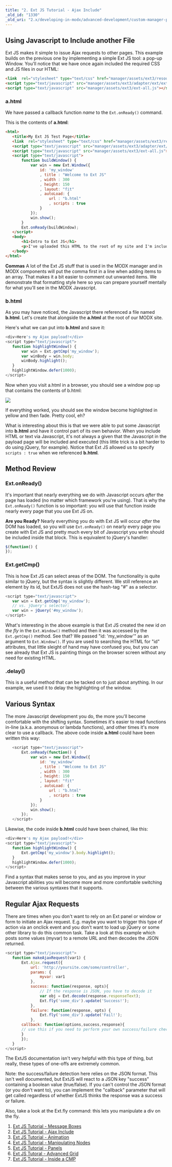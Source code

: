 ```yaml
---
title: "2. Ext JS Tutorial - Ajax Include"
_old_id: "1330"
_old_uri: "2.x/developing-in-modx/advanced-development/custom-manager-pages/modext/modext-tutorials/2.-ext-js-tutorial-ajax-include"
---
```


## Using Javascript to Include another File

 Ext JS makes it simple to issue Ajax requests to other pages. This example builds on the previous one by implementing a simple Ext JS tool: a pop-up Window. You'll notice that we have once again included the required CSS and JS files in our HTML:

 ``` html
<link  rel="stylesheet" type="text/css" href="manager/assets/ext3/resources/css/ext-all.css" />
<script type="text/javascript" src="manager/assets/ext3/adapter/ext/ext-base.js"></script>
<script type="text/javascript" src="manager/assets/ext3/ext-all.js"></script>
```

### a.html

 We have passed a callback function _name_ to the `Ext.onReady()` command.

 This is the contents of **a.html**:

 ``` html
<html>
    <title>My Ext JS Test Page</title>
    <link  rel="stylesheet" type="text/css" href="manager/assets/ext3/resources/css/ext-all.css" />
    <script type="text/javascript" src="manager/assets/ext3/adapter/ext/ext-base.js"></script>
    <script type="text/javascript" src="manager/assets/ext3/ext-all.js"></script>
    <script type="text/javascript">
        function buildWindow() {
            var win = new Ext.Window({
                id: 'my_window'
                , title : "Welcome to Ext JS"
                , width : 300
                , height: 150
                , layout: "fit"
                , autoLoad: {
                    url : "b.html"
                    , scripts : true
                }
            });
            win.show();
        }
        Ext.onReady(buildWindow);
    </script>
    <body>
        <h1>Intro to Ext JS</h1>
        <p>I've uploaded this HTML to the root of my site and I'm including the Ext JS libraries that ship with the MODX manager.</p>
    </body>
</html>
```

 **Commas**
 A lot of the Ext JS stuff that is used in the MODX manager and in MODX components will put the comma first in a line when adding items to an array. That makes it a bit easier to comment out unwanted items. We demonstrate that formatting style here so you can prepare yourself mentally for what you'll see in the MODX Javascript.

### b.html

 As you may have noticed, the Javascript there referenced a file named **b.html**. Let's create that alongside the **a.html** at the root of our MODX site.

 Here's what we can put into **b.html** and save it:

 ``` javascript
<div>Here's my Ajax payload!</div>
<script type="text/javascript">
    function highlightWindow() {
        var win = Ext.getCmp('my_window');
        var winBody = win.body;
        winBody.highlight();
    }
    highlightWindow.defer(1000);
</script>
```

 Now when you visit a.html in a browser, you should see a window pop up that contains the contents of b.html:

 ![](ext_js_window.jpg)

 If everything worked, you should see the window become highlighted in yellow and then fade. Pretty cool, eh?

 What is interesting about this is that we were able to put some Javascript into **b.html** and have it control part of its own behavior. When you include HTML or text via Javascript, it's not always a given that the Javascript in the payload page will be included and executed (this little trick is a bit harder to do using jQuery, for example). Notice that Ext JS allowed us to specify `scripts : true` when we referenced **b.html**.

## Method Review

### Ext.onReady()

 It's important that nearly everything we do with Javascript occurs _after_ the page has loaded (no matter which framework you're using). That is why the `Ext.onReady()` function is so important: you will use that function inside nearly every page that you use Ext JS on.

 **Are you Ready?**
 Nearly everything you do with Ext JS will occur _after_ the DOM has loaded, so you will use `Ext.onReady()` on nearly every page you create with Ext JS and pretty much every bit of Javascript you write should be included inside that block.  This is equivalent to jQuery's handler:

 ``` javascript
$(function() {
});
```

### Ext.getCmp()

 This is how Ext JS can select areas of the DOM. The functionality is quite similar to jQuery, but the syntax is slightly different. We still reference an element by its id, but ExtJS does not use the hash-tag "#" as a selector.

 ``` javascript
<script type="text/javascript">
    var win = Ext.getCmp('my_window');
    // vs. jQuery's selector:
    var win = jQuery('#my_window');
</script>
```

 What's interesting in the above example is that Ext JS created the new id _on the fly_ in the `Ext.Window()` method and then it was accessed by the `Ext.getCmp()` method. See that? We passed "id: 'my\_window'" as an argument to `Ext.Window()`. If you are used to searching the HTML for "id" attributes, that little sleight of hand may have confused you, but you can see already that Ext JS is painting things on the browser screen without any need for existing HTML.

### .delay()

 This is a useful method that can be tacked on to just about anything. In our example, we used it to delay the highlighting of the window.

## Various Syntax

 The more Javascript development you do, the more you'll become comfortable with the shifting syntax. Sometimes it's easier to read functions in-line (a.k.a. anonymous or lambda functions), and other times it's more clear to use a callback. The above code inside **a.html** could have been written this way:

 ``` javascript
    <script type="text/javascript">
        Ext.onReady(function() {
            var win = new Ext.Window({
                id: 'my_window'
                , title : "Welcome to Ext JS"
                , width : 300
                , height: 150
                , layout: "fit"
                , autoLoad: {
                    url : "b.html"
                    , scripts : true
                }
            });
            win.show();
        });
    </script>
```

 Likewise, the code inside **b.html** could have been chained, like this:

 ``` javascript
<div>Here's my Ajax payload!</div>
<script type="text/javascript">
    function highlightWindow() {
        Ext.getCmp('my_window').body.highlight();
    }
    highlightWindow.defer(1000);
</script>
```

 Find a syntax that makes sense to you, and as you improve in your Javascript abilities you will become more and more comfortable switching between the various syntaxes that it supports.

## Regular Ajax Requests

 There are times when you don't want to rely on an Ext panel or window or form to initiate an Ajax request. E.g. maybe you want to trigger this type of action via an onclick event and you don't want to load up jQuery or some other library to do this common task. Take a look at this example which posts some values (myvar) to a remote URL and then decodes the JSON returned.

 ``` javascript
<script type="text/javascript">
    function makeAjaxRequest(var1) {
        Ext.Ajax.request({
            url: 'http://yoursite.com/some/controller',
            params: {
                myvar: var1
            },
            success: function(response, opts){
                // If the response is JSON, you have to decode it
                var obj = Ext.decode(response.responseText);
                Ext.fly('some_div').update('Success!');
            },
            failure: function(response, opts) {
                Ext.fly('some_div').update('Fail!');
            },
        callback: function(options,success,response){
        // use this if you need to perform your own success/failure checking
        }
        });
    }
</script>
```

 The ExtJS documentation isn't very helpful with this type of thing, but really, these types of one-offs are extremely common.

 Note: the success/failure detection here relies on the JSON format. This isn't well documented, but ExtJS will react to a JSON key "success" containing a boolean value (true/false). If you can't control the JSON format (or you don't want to), you can implement the "callback" parameter that will get called regardless of whether ExtJS thinks the response was a success or failure.

 Also, take a look at the Ext.fly command: this lets you manipulate a div on the fly.

1. [Ext JS Tutorial - Message Boxes](extending-modx/custom-manager-pages/modext/modext-tutorials/1.-ext-js-tutorial-message-boxes)
2. [Ext JS Tutorial - Ajax Include](extending-modx/custom-manager-pages/modext/modext-tutorials/2.-ext-js-tutorial-ajax-include)
3. [Ext JS Tutorial - Animation](extending-modx/custom-manager-pages/modext/modext-tutorials/3.-ext-js-tutorial-animation)
4. [Ext JS Tutorial - Manipulating Nodes](extending-modx/custom-manager-pages/modext/modext-tutorials/4.-ext-js-tutorial-manipulating-nodes)
5. [Ext JS Tutorial - Panels](extending-modx/custom-manager-pages/modext/modext-tutorials/5.-ext-js-tutorial-panels)
6. [Ext JS Tutoral - Advanced Grid](extending-modx/custom-manager-pages/modext/modext-tutorials/7.-ext-js-tutoral-advanced-grid)
7. [Ext JS Tutorial - Inside a CMP](extending-modx/custom-manager-pages/modext/modext-tutorials/8.-ext-js-tutorial-inside-a-cmp)
